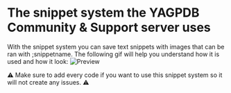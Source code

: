 # The snippet system the YAGPDB Community & Support server uses  

With the snippet system you can save text snippets with images that can be ran with ;snippetname. The following gif will help you understand how it is used and how it look:
![Preview](https://i.imgur.com/Wgxm3gc.gif)

⚠️ Make sure to add every code if you want to use this snippet system so it will not create any issues. ⚠️
